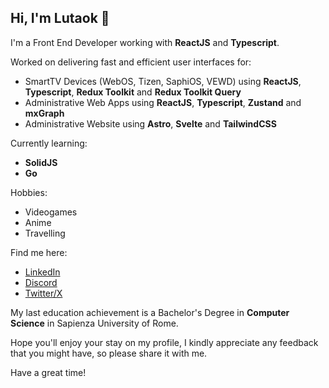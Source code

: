 ## Hi, I'm Lutaok 👋
I'm a Front End Developer working with **ReactJS** and **Typescript**.

Worked on delivering fast and efficient user interfaces for:
- SmartTV Devices (WebOS, Tizen, SaphiOS, VEWD) using **ReactJS**, **Typescript**, **Redux Toolkit** and **Redux Toolkit Query**
- Administrative Web Apps using **ReactJS**, **Typescript**, **Zustand** and **mxGraph**
- Administrative Website using **Astro**, **Svelte** and **TailwindCSS**

Currently learning:
- **SolidJS**
- **Go**

Hobbies:
- Videogames
- Anime
- Travelling

Find me here:
- [LinkedIn](https://www.linkedin.com/in/lucadigianventura/)
- [Discord](https://discordapp.com/users/lutaok)
- [Twitter/X](https://twitter.com/lutaokdev)

My last education achievement is a Bachelor's Degree in **Computer Science** in Sapienza University of Rome.




Hope you'll enjoy your stay on my profile, I kindly appreciate any feedback that you might have, so please share it with me.

Have a great time!

<!---
lutaok/lutaok is a ✨ special ✨ repository because its `README.md` (this file) appears on your GitHub profile.
You can click the Preview link to take a look at your changes.
--->

